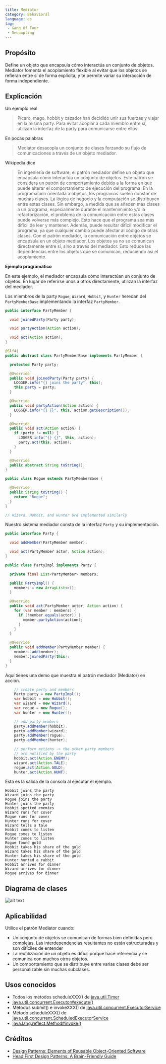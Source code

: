 ```yaml
---
title: Mediator
category: Behavioral
language: es
tag:
 - Gang Of Four
 - Decoupling
---
```


## Propósito

Define un objeto que encapsula cómo interactúa un conjunto de objetos. Mediator fomenta el acoplamiento flexible al evitar que los objetos se refieran entre sí de forma explícita, y te permite variar su interacción de forma independiente.

## Explicación

Un ejemplo real

> Pícaro, mago, hobbit y cazador han decidido unir sus fuerzas y viajar en la misma party. Para evitar acoplar a cada miembro entre sí, utilizan la interfaz de la party para comunicarse entre ellos.

En pocas palabras

> Mediator desacopla un conjunto de clases forzando su flujo de comunicaciones a través de un objeto mediador.

Wikipedia dice

> En ingeniería de software, el patrón mediador define un objeto que encapsula cómo interactúa un conjunto de objetos. Este patrón se considera un patrón de comportamiento debido a la forma en que puede alterar el comportamiento de ejecución del programa. En la programación orientada a objetos, los programas suelen constar de muchas clases. La lógica de negocio y la computación se distribuyen entre estas clases. Sin embargo, a medida que se añaden más clases a un programa, especialmente durante el mantenimiento y/o la refactorización, el problema de la comunicación entre estas clases puede volverse más complejo. Esto hace que el programa sea más difícil de leer y mantener. Además, puede resultar difícil modificar el programa, ya que cualquier cambio puede afectar al código de otras clases. Con el patrón mediador, la comunicación entre objetos se encapsula en un objeto mediador. Los objetos ya no se comunican directamente entre sí, sino a través del mediador. Esto reduce las
> dependencias entre los objetos que se comunican, reduciendo así el acoplamiento.

**Ejemplo programático**

En este ejemplo, el mediador encapsula cómo interactúan un conjunto de objetos. En lugar de referirse unos a otros directamente, utilizan la interfaz del mediador.

Los miembros de la party `Rogue`, `Wizard`, `Hobbit`, y `Hunter` heredan del `PartyMemberBase` implementando la interfaz `PartyMember`.

```java
public interface PartyMember {

  void joinedParty(Party party);

  void partyAction(Action action);

  void act(Action action);
}

@Slf4j
public abstract class PartyMemberBase implements PartyMember {

  protected Party party;

  @Override
  public void joinedParty(Party party) {
    LOGGER.info("{} joins the party", this);
    this.party = party;
  }

  @Override
  public void partyAction(Action action) {
    LOGGER.info("{} {}", this, action.getDescription());
  }

  @Override
  public void act(Action action) {
    if (party != null) {
      LOGGER.info("{} {}", this, action);
      party.act(this, action);
    }
  }

  @Override
  public abstract String toString();
}

public class Rogue extends PartyMemberBase {

  @Override
  public String toString() {
    return "Rogue";
  }
}

// Wizard, Hobbit, and Hunter are implemented similarly
```

Nuestro sistema mediador consta de la interfaz `Party` y su implementación.

```java
public interface Party {

  void addMember(PartyMember member);

  void act(PartyMember actor, Action action);
}

public class PartyImpl implements Party {

  private final List<PartyMember> members;

  public PartyImpl() {
    members = new ArrayList<>();
  }

  @Override
  public void act(PartyMember actor, Action action) {
    for (var member : members) {
      if (!member.equals(actor)) {
        member.partyAction(action);
      }
    }
  }

  @Override
  public void addMember(PartyMember member) {
    members.add(member);
    member.joinedParty(this);
  }
}
```

Aquí tienes una demo que muestra el patrón mediador (Mediator) en acción.

```java
    // create party and members
    Party party = new PartyImpl();
    var hobbit = new Hobbit();
    var wizard = new Wizard();
    var rogue = new Rogue();
    var hunter = new Hunter();

    // add party members
    party.addMember(hobbit);
    party.addMember(wizard);
    party.addMember(rogue);
    party.addMember(hunter);

    // perform actions -> the other party members
    // are notified by the party
    hobbit.act(Action.ENEMY);
    wizard.act(Action.TALE);
    rogue.act(Action.GOLD);
    hunter.act(Action.HUNT);
```

Esta es la salida de la consola al ejecutar el ejemplo.

```
Hobbit joins the party
Wizard joins the party
Rogue joins the party
Hunter joins the party
Hobbit spotted enemies
Wizard runs for cover
Rogue runs for cover
Hunter runs for cover
Wizard tells a tale
Hobbit comes to listen
Rogue comes to listen
Hunter comes to listen
Rogue found gold
Hobbit takes his share of the gold
Wizard takes his share of the gold
Hunter takes his share of the gold
Hunter hunted a rabbit
Hobbit arrives for dinner
Wizard arrives for dinner
Rogue arrives for dinner
```

## Diagrama de clases

![alt text](./etc/mediator_1.png "Mediator")

## Aplicabilidad

Utilice el patrón Mediator cuando:

* Un conjunto de objetos se comunican de formas bien definidas pero complejas. Las interdependencias resultantes no están estructuradas y son difíciles de entender
* La reutilización de un objeto es difícil porque hace referencia y se comunica con muchos otros objetos.
* Un comportamiento que se distribuye entre varias clases debe ser personalizable sin muchas subclases.

## Usos conocidos

* Todos los métodos scheduleXXX() de [java.util.Timer](http://docs.oracle.com/javase/8/docs/api/java/util/Timer.html)
* [java.util.concurrent.Executor#execute()](http://docs.oracle.com/javase/8/docs/api/java/util/concurrent/Executor.html#execute-java.lang.Runnable-)
* Métodos submit() e invokeXXX() de [java.util.concurrent.ExecutorService](http://docs.oracle.com/javase/8/docs/api/java/util/concurrent/ExecutorService.html)
* Método scheduleXXX() de [java.util.concurrent.ScheduledExecutorService](http://docs.oracle.com/javase/8/docs/api/java/util/concurrent/ScheduledExecutorService.html)
* [java.lang.reflect.Method#invoke()](http://docs.oracle.com/javase/8/docs/api/java/lang/reflect/Method.html#invoke-java.lang.Object-java.lang.Object...-)

## Créditos

* [Design Patterns: Elements of Reusable Object-Oriented Software](https://www.amazon.com/gp/product/0201633612/ref=as_li_tl?ie=UTF8&camp=1789&creative=9325&creativeASIN=0201633612&linkCode=as2&tag=javadesignpat-20&linkId=675d49790ce11db99d90bde47f1aeb59)
* [Head First Design Patterns: A Brain-Friendly Guide](https://www.amazon.com/gp/product/0596007124/ref=as_li_tl?ie=UTF8&camp=1789&creative=9325&creativeASIN=0596007124&linkCode=as2&tag=javadesignpat-20&linkId=6b8b6eea86021af6c8e3cd3fc382cb5b)
